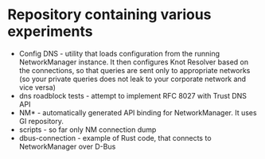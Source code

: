 # Repository containing various experiments

 * Config DNS - utility that loads configuration from the running NetworkManager instance. It then configures Knot Resolver based on the connections, so that queries are sent only to appropriate networks (so your private queries does not leak to your corporate network and vice versa)
 * dns roadblock tests - attempt to implement RFC 8027 with Trust DNS API
 * NM\* - automatically generated API binding for NetworkManager. It uses GI repository.
 * scripts - so far only NM connection dump
 * dbus-connection - example of Rust code, that connects to NetworkManager over D-Bus
